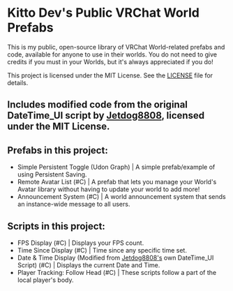 # Kitto Dev's Public VRChat World Prefabs
This is my public, open-source library of VRChat World-related prefabs and code, available for anyone to use in their worlds. You do not need to give credits if you must in your Worlds, but it's always appreciated if you do!

This project is licensed under the MIT License. See the [LICENSE](./LICENSE) file for details.

Includes modified code from the original **DateTime_UI** script by [Jetdog8808](https://github.com/jetdog8808/Jetdogs-Prefabs-Udon), licensed under the MIT License.
---
## Prefabs in this project:
- Simple Persistent Toggle (Udon Graph) | A simple prefab/example of using Persistent Saving.
- Remote Avatar List (#C) | A prefab that lets you manage your World's Avatar library without having to update your world to add more!
- Announcement System (#C) | A world announcement system that sends an instance-wide message to all users.

## Scripts in this project:
- FPS Display (#C) | Displays your FPS count.
- Time Since Display (#C) | Time since any specific time set.
- Date & Time Display (Modified from [Jetdog8808's](https://github.com/jetdog8808/Jetdogs-Prefabs-Udon) own DateTime_UI Script) (#C) | Displays the current Date and Time.
- Player Tracking: Follow Head (#C) | These scripts follow a part of the local player's body.

